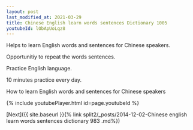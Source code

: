 ```yaml
---
layout: post
last_modified_at: 2021-03-29
title: Chinese English learn words sentences Dictionary 1005 
youtubeId: lObApUoLqz8
---
```

 
 
Helps to learn English words and sentences for Chinese speakers.

Opportunitiy to repeat the words sentences. 

Practice English language. 
 
10 minutes practice every day. 
 
How to learn English words and sentences for Chinese speakers 
 
{% include youtubePlayer.html id=page.youtubeId %}
 
 
[Next]({{ site.baseurl }}{% link  split2/_posts/2014-12-02-Chinese english learn words sentences dictionary 983 .md%})
 

